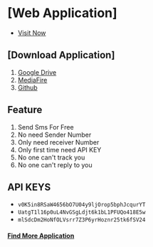 # [Web Application]
* [Visit Now](https://shs2001.github.io/sms)

  

## [Download Application]
1. [Google Drive](https://drive.google.com/file/d/1TyK-qjGneVawmSPaBhacnMbvTdo7pMJ5/view?usp=sharing)
2. [MediaFire](https://www.mediafire.com/file/h9u7j05i9r2hyoy/Free_SMS_Sender_V1.0.apk/file)
3. [Github](https://github.com/shs2001/sms/blob/master/Free_SMS_Sender_V1.0.apk?raw=true)



## Feature

1. Send Sms For Free
2. No need Sender Number
3. Only need receiver Number
4. Only first time need API KEY
5. No one can't track you
6. No one can't reply to you

  
## API KEYS
*  ```v0K5in8RSaW4656bO7U04y9ljOrop5bphJcqurYT```
*  ```UatgT1l16p0uL4NvGSgLdjt6k1bL1PFUQo418E5w```
*  ```mlSdcDm2HoNfOLVsrr7Z3P6yrHoznr25tk6fSV24```

  

  

#### [Find More Application](https://github.com/shs2001)
